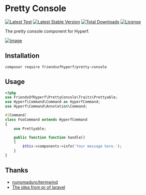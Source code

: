 # Pretty Console

[![Latest Test](https://github.com/friendsofhyperf/pretty-console/workflows/tests/badge.svg)](https://github.com/friendsofhyperf/pretty-console/actions)
[![Latest Stable Version](https://img.shields.io/packagist/v/friendsofhyperf/pretty-console)](https://packagist.org/packages/friendsofhyperf/pretty-console)
[![Total Downloads](https://img.shields.io/packagist/dt/friendsofhyperf/pretty-console)](https://packagist.org/packages/friendsofhyperf/pretty-console)
[![License](https://img.shields.io/packagist/l/friendsofhyperf/pretty-console)](https://github.com/friendsofhyperf/pretty-console)

The pretty console component for Hyperf.

[![image](https://user-images.githubusercontent.com/5457236/178333036-b11abb56-ba70-4c0d-a2f6-79afe3a0a78c.png)](#)

## Installation

```shell
composer require friendsofhyperf/pretty-console
```

## Usage

```php
<?php
use FriendsOfHyperf\PrettyConsole\Traits\Prettyable;
use Hyperf\Command\Command as HyperfCommand;
use Hyperf\Command\Annotation\Command;

#[Command]
class FooCommand extends HyperfCommand
{
    use Prettyable;

    public function function handle()
    {
        $this->components->info('Your message here.');
    }
}
```

## Thanks

- [nunomaduro/termwind](https://github.com/nunomaduro/termwind)
- [The idea from pr of laravel](https://github.com/laravel/framework/pull/43065)